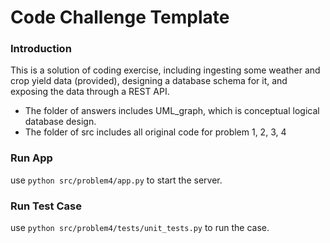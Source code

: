# Code Challenge Template

### Introduction
This is a solution of coding exercise, including ingesting some weather and crop yield data (provided), designing a database schema for it, and exposing the data through a REST API.

+ The folder of answers includes UML_graph, which is conceptual logical database design.
+ The folder of src includes all original code for problem 1, 2, 3, 4

### Run App
use `python src/problem4/app.py` to start the server.

### Run Test Case
use `python src/problem4/tests/unit_tests.py` to run the case.